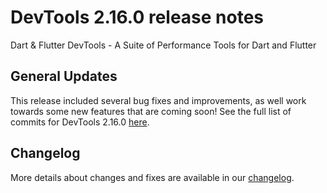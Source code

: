 # DevTools 2.16.0 release notes

Dart & Flutter DevTools - A Suite of Performance Tools for Dart and Flutter

## General Updates
This release included several bug fixes and improvements, as well work
towards some new features that are coming soon! See the full list of commits for DevTools 2.16.0
[here](https://github.com/flutter/devtools/blob/master/CHANGELOG.md#2160).

## Changelog
More details about changes and fixes are available in our
[changelog](https://github.com/flutter/devtools/blob/master/CHANGELOG.md).
